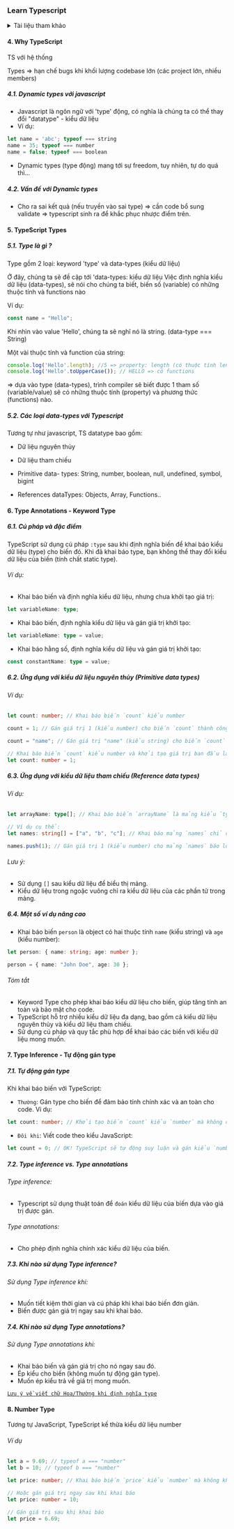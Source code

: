 ### Learn Typescript

<details>
  <summary>Tài liệu tham khảo</summary>
  <ul>
    <li><a href="https://www.youtube.com/watch?v=30LWjhZzg50&t=8075s">course from freeCodeCamp</a></li>
    <li><a href="https://www.youtube.com/playlist?list=PLncHg6Kn2JT5emvXmG6kgeGkrQjRqxsb4">course from HoiDanIT</a></li>
    <li><a href="https://drive.google.com/file/d/1fSByxnd8dHwaCM48zmh80iSRObVx2xin/view">document from HoiDanIT</a></li>
  </ul>
</details>

#### 4. Why TypeScript

TS với hệ thống

Types => hạn chế bugs khi khối lượng codebase lớn (các project lớn, nhiều members)

##### 4.1. Dynamic types với javascript

- Javascript là ngôn ngữ với 'type' động, có nghĩa là chúng ta có thể thay đổi "datatype" - kiểu dữ liệu
- Ví dụ:

```Typescript
let name = 'abc'; typeof === string
name = 35; typeof === number
name = false; typeof === boolean
```

- Dynamic types (type động) mang tới sự freedom, tuy nhiên, tự do quá thì...

##### 4.2. Vấn đề với Dynamic types

- Cho ra sai kết quả (nếu truyền vào sai type) => cần code bổ sung validate => typescript sinh ra để khắc phục nhược điểm trên.

#### 5. TypeScript Types

##### 5.1. Type là gì ?

Type gồm 2 loại:
keyword 'type' và data-types (kiểu dữ liệu)

Ở đây, chúng ta sẽ đề cập tới 'data-types: kiểu dữ liệu
Việc định nghĩa kiểu dữ liệu (data-types), sẽ nói cho chúng ta biết,
biến số (variable) có những thuộc tính và functions nào

Ví dụ:

```Typescript
const name = "Hello";
```

Khi nhìn vào value 'Hello', chúng ta sẽ nghĩ nó là string. (data-type === String)

Một vài thuộc tính và function của string:

```Typescript
console.log('Hello'.length); //5 => property: length (có thuộc tính length)
console.log('Hello'.toUpperCase()); // HELLO => có functions
```

=> dựa vào type (data-types), trình compiler sẽ biết được 1 tham số (variable/value)
sẽ có những thuộc tính (property) và phương thức (functions) nào.

##### 5.2. Các loại data-types với Typescript

Tương tự như javascript, TS datatype bao gồm:

- Dữ liệu nguyên thủy
- Dữ liệu tham chiếu

- Primitive data- types:
  String, number, boolean, null, undefined, symbol, bigint

- References dataTypes: Objects, Array, Functions..

#### 6. Type Annotations - Keyword Type

##### 6.1. Cú pháp và đặc điểm

TypeScript sử dụng cú pháp `:type` sau khi định nghĩa biến để khai báo kiểu dữ liệu (type) cho biến đó. Khi đã khai báo type, bạn không thể thay đổi kiểu dữ liệu của biến (tính chất static type).

###### Ví dụ:

- Khai báo biến và định nghĩa kiểu dữ liệu, nhưng chưa khởi tạo giá trị:

```typescript
let variableName: type;
```

- Khai báo biến, định nghĩa kiểu dữ liệu và gán giá trị khởi tạo:

```typescript
let variableName: type = value;
```

- Khai báo hằng số, định nghĩa kiểu dữ liệu và gán giá trị khởi tạo:

```typescript
const constantName: type = value;
```

##### 6.2. Ứng dụng với kiểu dữ liệu nguyên thủy (Primitive data types)

###### Ví dụ:

```typescript
let count: number; // Khai báo biến `count` kiểu number

count = 1; // Gán giá trị 1 (kiểu number) cho biến `count` thành công

count = "name"; // Gán giá trị "name" (kiểu string) cho biến `count` báo lỗi

// Khai báo biến `count` kiểu number và khởi tạo giá trị ban đầu là 1
let count: number = 1;
```

##### 6.3. Ứng dụng với kiểu dữ liệu tham chiếu (Reference data types)

###### Ví dụ:

```typescript
let arrayName: type[]; // Khai báo biến `arrayName` là mảng kiểu `type`

// Ví dụ cụ thể:
let names: string[] = ["a", "b", "c"]; // Khai báo mảng `names` chỉ chứa các phần tử kiểu string

names.push(1); // Gán giá trị 1 (kiểu number) cho mảng `names` báo lỗi
```

###### Lưu ý:

- Sử dụng `[]` sau kiểu dữ liệu để biểu thị mảng.
- Kiểu dữ liệu trong ngoặc vuông chỉ ra kiểu dữ liệu của các phần tử trong mảng.

##### 6.4. Một số ví dụ nâng cao

- Khai báo biến `person` là object có hai thuộc tính `name` (kiểu string) và `age` (kiểu number):

```typescript
let person: { name: string; age: number };

person = { name: "John Doe", age: 30 };
```

###### Tóm tắt

- Keyword Type cho phép khai báo kiểu dữ liệu cho biến, giúp tăng tính an toàn và bảo mật cho code.
- TypeScript hỗ trợ nhiều kiểu dữ liệu đa dạng, bao gồm cả kiểu dữ liệu nguyên thủy và kiểu dữ liệu tham chiếu.
- Sử dụng cú pháp và quy tắc phù hợp để khai báo các biến với kiểu dữ liệu mong muốn.

#### 7. Type Inference - Tự động gán type

##### 7.1. Tự động gán type

Khi khai báo biến với TypeScript:

- `Thường`: Gán type cho biến để đảm bảo tính chính xác và an toàn cho code. Ví dụ:

```typescript
let count: number; // Khởi tạo biến `count` kiểu `number` mà không có giá trị khởi tạo
```

- `Đôi khi`: Viết code theo kiểu JavaScript:

```typescript
let count = 0; // OK! TypeScript sẽ tự động suy luận và gán kiểu `number` cho biến `count`.
```

##### 7.2. Type inference vs. Type annotations

###### Type inference:

- Typescript sử dụng thuật toán để `đoán` kiểu dữ liệu của biến dựa vào giá trị được gán.

###### Type annotations:

- Cho phép định nghĩa chính xác kiểu dữ liệu của biến.

##### 7.3. Khi nào sử dụng Type inference?

###### Sử dụng Type inference khi:

- Muốn tiết kiệm thời gian và cú pháp khi khai báo biến đơn giản.
- Biến được gán giá trị ngay sau khi khai báo.

##### 7.4. Khi nào sử dụng Type annotations?

###### Sử dụng Type annotations khi:

- Khai báo biến và gán giá trị cho nó ngay sau đó.
- Ép kiểu cho biến (không muốn tự động gán type).
- Muốn ép kiểu trả về giá trị mong muốn.

[`Lưu ý về viết chữ Hoa/Thường khi định nghĩa type`](https://stackoverflow.com/questions/14727044/what-is-the-difference-between-types-string-and-string)

#### 8. Number Type

Tương tự JavaScript, TypeScript kế thừa kiểu dữ liệu number

###### Ví dụ

```typescript
let a = 9.69; // typeof a === "number"
let b = 10; // typeof b === "number"
```

```typescript
let price: number; // Khai báo biến `price` kiểu `number` mà không khởi tạo giá trị ban đầu

// Hoặc gán giá trị ngay sau khi khai báo
let price: number = 10;

// Gán giá trị sau khi khai báo
let price = 6.69;
```
